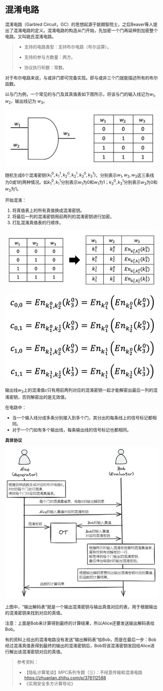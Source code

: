 # 混淆电路

混淆电路（Garbled Circuit，GC）的思想起源于姚期智院士，之后Beaver等人提出了混淆电路的定义。混淆电路的构造从门开始，先加密一个门再延伸到加密整个电路。又叫姚氏混淆电路。

>- 支持的电路类型：支持布尔电路（布尔运算）。
>
>- 支持的参与方数量：两方。
>- 协议执行轮数：常数。

对于布尔电路来说，与或非门即可完备实现。即与或非三个门就能描述所有的布尔函数。

以与门为例，一个常见的与门及其真值表如下图所示，将该与门的输入线记为$w_{1},w_{2}$，输出线记为 $w_{3}$。

![img](GC.assets/v2-866584f2f223b23e08fc995d96fa7079_720w.png)

随机生成6个混淆密钥$\left\{ k_{1}^{0},k_{1}^{1},k_{2}^{0} ,k_{2}^{1},k_{3}^{0},k_{3}^{1}\right\}$，分别表示$w_{1},w_{2},w_{3}$这三条线为0或1的两种情况。如$k_{1}^{0},k_{1}^{1}$分别表示$w_{1}$为0和$w_{1}$为1；$k_{3}^{0},k_{3}^{1}$分别表示$w_{3}$为0和$w_{3}$为1。

开始混淆：

1. 将真值表上的所有真值换成混淆密钥。
2. 将最后一列的混淆密钥用前两列的混淆密钥进行加密。
3. 打乱混淆真值表的行顺序。

![img](GC.assets/v2-85f8de0cbfcdea30938c34a147121a8c_720w.png)

![img](GC.assets/v2-a2ae8a3bf1482a5fed0c954357be078d_720w.png)

输出线$w_3$上的混淆值$c$只有用前两列对应的混淆密钥一起才能解密出最后一列的混淆密钥，否则解密出的是无效值。

在电路中：

- 当一个输入线分成多条分别接入到多个门，其分出的每条线上的信号标记都相同。
- 对于一个门如有多个输出线，每条输出线的信号标记也都相同。

**具体协议**

![image-20231214170139495](GC.assets/image-20231214170139495.png)

上图中，“输出解码表”就是一个输出混淆密钥与输出真值对应的表，用于根据输出的混淆密钥来找到对应的真值。

注意：上面是Bob来计算得到最终的计算结果，所以Alice还要发送输出解码表给Bob。

有的资料上给出的混淆电路没有发送”输出解码表“给Bob，而是在最后一步：Bob经过混淆真值表得到最终的输出的混淆密钥后，Bob将该混淆密钥发回给Alice进行解出该混淆密钥对应的真值。



> 参考资料：
>
> - 【隐私计算笔谈】MPC系列专题（三）：不经意传输和混淆电路 https://zhuanlan.zhihu.com/p/376112588
> - 《实用安全多方计算导论》
